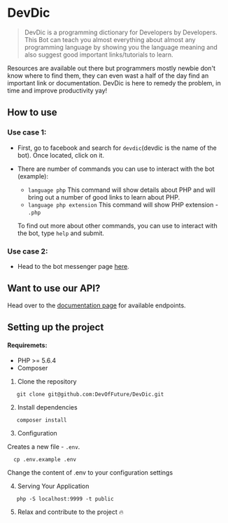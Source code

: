# DevDic

> DevDic is a programming dictionary for Developers by Developers. This Bot can teach you almost everything about almost 
> any programming language by showing you the language meaning and also suggest good important links/tutorials to learn.

Resources are available out there but programmers mostly newbie don't know where to find them, they can even wast a half of the day find an important link or documentation. DevDic is here to remedy the problem, in time and improve productivity yay!

## How to use

### Use case 1:

- First, go to facebook and search for `devdic`(devdic is the name of the bot). Once located, click on it.

- There are number of commands you can use to interact with the bot (example): 
  * `language php`
     This command will show details about PHP and will bring out a number of good links to learn about PHP.
  * `language php extension`
     This command will show PHP extension - `.php`
     
  To find out more about other commands, you can use to interact with the bot, type `help` and submit.


### Use case 2:

  * Head to the bot messenger page [here](https://www.messenger.com/t/devdic).

## Want to use our API?

Head over to the [documentation page](http://devdic.herokuapp.com/documentation) for available endpoints.

## Setting up the project

#### Requiremets:

 - PHP >= 5.6.4
 - Composer

 1. Clone the repository

```
   git clone git@github.com:DevOfFuture/DevDic.git
```

 2. Install dependencies

```
   composer install
```
3. Configuration

 Creates a new file - `.env`.
```
  cp .env.example .env
```
Change the content of .env to your configuration settings

4. Serving Your Application

```
   php -S localhost:9999 -t public
```

5. Relax and contribute to the project :fire:
